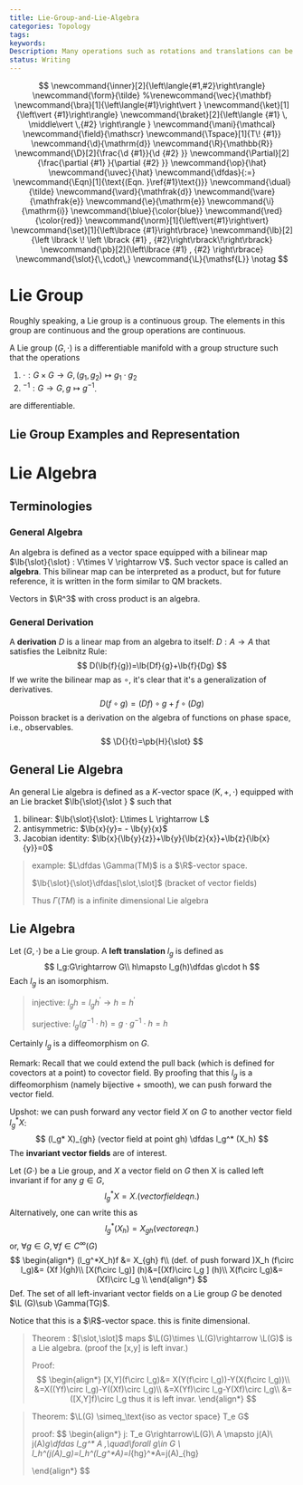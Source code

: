 ```yaml
---
title: Lie-Group-and-Lie-Algebra
categories: Topology
tags:
keywords:
Description: Many operations such as rotations and translations can be regarded as elements of a Lie group. With such operations certain symmetries can be extracted, and generators can be defined. Investigating the Lie group and further Lie algebras gives us solid ground about Poisson brackets.
status: Writing
---
```


$$
\newcommand{\inner}[2]{\left\langle{#1,#2}\right\rangle}
\newcommand{\form}{\tilde}
%\renewcommand{\vec}{\mathbf}
\newcommand{\bra}[1]{\left\langle{#1}\right\vert }
\newcommand{\ket}[1]{\left\vert {#1}\right\rangle}
\newcommand{\braket}[2]{\left\langle {#1} \, \middle\vert \,{#2} \right\rangle }
\newcommand{\mani}{\mathcal}
\newcommand{\field}{\mathscr}
\newcommand{\Tspace}[1]{T\! {#1}}
\newcommand{\d}{\mathrm{d}}
\newcommand{\R}{\mathbb{R}}
\newcommand{\D}[2]{\frac{\d {#1}}{\d {#2} }}
\newcommand{\Partial}[2]{\frac{\partial {#1} }{\partial {#2} }}
\newcommand{\op}{\hat}
\newcommand{\uvec}{\hat}
\newcommand{\dfdas}{:=}
\newcommand{\Eqn}[1]{\text{(Eqn. }\ref{#1}\text{)}}
\newcommand{\dual}{\tilde}
\newcommand{\vard}{\mathfrak{d}}
\newcommand{\vare}{\mathfrak{e}}
\newcommand{\e}{\mathrm{e}}
\newcommand{\i}{\mathrm{i}}
\newcommand{\blue}{\color{blue}}
\newcommand{\red}{\color{red}}
\newcommand{\norm}[1]{\left\vert{#1}\right\vert}
\newcommand{\set}[1]{\left\lbrace {#1}\right\rbrace}
\newcommand{\lb}[2]{\left \lbrack \! \left \lbrack {#1} , {#2}\right\rbrack\!\right\rbrack}
\newcommand{\pb}[2]{\left\lbrace {#1} , {#2} \right\rbrace}
\newcommand{\slot}{\,\cdot\,}
\newcommand{\L}{\mathsf{L}}
\notag
$$

# Lie Group

Roughly speaking, a Lie group is a continuous group. The elements in this group are continuous and the group operations are continuous.

A Lie group $(G,\cdot)$ is a differentiable manifold with a group structure such that the operations

1. $\cdot : G\times G \rightarrow G,\, (g_1,g_2)\mapsto g_1\cdot g_2$
2. $^{-1}: G\rightarrow G,\, g\mapsto g^{-1}$.

are differentiable.

## Lie Group Examples and Representation



# Lie Algebra

## Terminologies

### General Algebra

An algebra is defined as a vector space equipped with a bilinear map $\lb{\slot}{\slot} : V\times V \rightarrow V$. Such vector space is called an **algebra**. This bilinear map can be interpreted as a product, but for future reference, it is written in the form similar to QM brackets.

Vectors in $\R^3$ with cross product is an algebra.

### General Derivation

A **derivation** $D$ is a linear map from an algebra to itself: $D: A\rightarrow A$ that satisfies the Leibnitz Rule:
$$
D(\lb{f}{g})=\lb{Df}{g}+\lb{f}{Dg}
$$
If we write the bilinear map as $\circ$, it's clear that it's a generalization of derivatives.
$$
D(f\circ g)=(Df)\circ g+f\circ (Dg)
$$
Poisson bracket is a derivation on the algebra of functions on phase space, i.e., observables.
$$
\D{}{t}=\pb{H}{\slot}
$$

## General Lie Algebra

An general Lie algebra is defined as a $K$-vector space $(K, + ,\cdot )$ equipped with an Lie bracket $\lb{\slot}{\slot } $ such that

1. bilinear: $\lb{\slot}{\slot}: L\times L \rightarrow L$
2. antisymmetric: $\lb{x}{y}= - \lb{y}{x}$
3. Jacobian identity: $\lb{x}{\lb{y}{z}}+\lb{y}{\lb{z}{x}}+\lb{z}{\lb{x}{y}}=0$

> example: $L\dfdas \Gamma(TM)$ is a $\R$-vector space.
>
> $\lb{\slot}{\slot}\dfdas[\slot,\slot]$ (bracket of vector fields)
>
> Thus $\Gamma(TM)$ is a infinite dimensional Lie algebra

## Lie Algebra

Let $(G,\cdot )$ be a Lie group. A **left translation** $l_g$ is defined as
$$
l_g:G\rightarrow G\\
h\mapsto l_g(h)\dfdas g\cdot h
$$
Each $l_g$ is an isomorphism.  

> injective: $l_g h=l_g h^\prime \rightarrow h=h^\prime$
>
> surjective: $l_g(g^{-1} \cdot h ) = g \cdot g^{-1}\cdot h = h$

Certainly $l_g$ is a diffeomorphism on $G$. 

Remark: Recall that we could extend the pull back (which is defined for covectors at a point) to covector field. By proofing that this $l_g$ is a diffeomorphism (namely bijective + smooth), we can push forward the vector field.

Upshot: we can push forward any vector field $X$ on $G$ to another vector field $l_g ^* X$:
$$
(l_g* X)_{gh} (vector field at point gh) \dfdas l_g^* (X_h)
$$
The **invariant vector fields** are of interest.

Let $(G \cdot)$ be a Lie group, and $X$ a vector field on $G$ then X is called left invariant if for any $g\in G$,
$$
l_g^* X = X.
(vector field eqn.)
$$
Alternatively, one can write this as
$$
l_g^* (X_h) = X_{gh} (vector eqn.)
$$
or, $\forall g \in G, \forall f \in C^\infty(G)$
$$
\begin{align*}
(l_g^*X_h)f &= X_{gh} f\\
(def. of push forward )X_h (f\circ l_g)&= (Xf )(gh)\\
[X(f\circ l_g)] (h)&=[(Xf)\circ l_g ] (h)\\
X(f\circ l_g)&=(Xf)\circ l_g \\
\end{align*}
$$
Def. The set of all left-invariant vector fields on a Lie group $G$ be denoted $\L (G)\sub \Gamma(TG)$.

Notice that this is a $\R$-vector space. this is finite dimensional.  

> Theorem : $[\slot,\slot]$ maps $\L(G)\times \L(G)\rightarrow \L(G)$ is a Lie algebra. (proof the [x,y] is left invar.)
>
> Proof: 
> $$
> \begin{align*}
> [X,Y](f\circ l_g)&= X(Y(f\circ l_g))-Y(X(f\circ l_g))\\
> &=X((Yf)\circ l_g)-Y((Xf)\circ l_g)\\
> &=X(Yf)\circ l_g-Y(Xf)\circ l_g\\
> &=([X,Y]f)\circ l_g thus it is left invar.
> \end{align*}
> $$
>

> Theorem: $\L(G) \simeq_\text{iso as vector space} T_e G$
>
> proof:
> $$
> \begin{align*}
> j: T_e G\rightarrow\L(G)\\
> A \mapsto j(A)\\
> j(A)_g\dfdas l_g^* A ,\quad\forall g\in G
> \\
> l_h^*(j(A)_g)=l_h^*(l_g^*A)=l_{hg}^*A=j(A)_{hg} 
> 
> 
> \end{align*}
> $$
>


